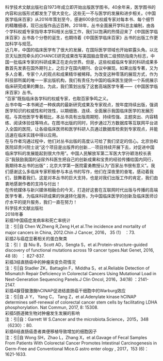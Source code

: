 科学技术文献出版社自1973年成立即开始出版医学图书，40余年来，医学图书的内容和出版形式都发生了很大变化，这些无一不与医学的发展和进步相关。《中国医学临床百家》从2016年策划至今，感谢600余位权威专家对每本书、每个细节的精雕细琢，现已出版作品近百种。2018年，丛书全面展开学科总主编制，由各个学科权威专家指导本学科相关出版工作，我们以饱满的热情迎来了《中国医学临床百家》丛书各个分卷的诞生，也期待着《中国医学临床百家》丛书的出版工作更加科学与规范。  
近几年，中国的临床医学有了很大的发展，在国际医学领域也开始崭露头角。以北京天坛医院牵头的CHANCE研究成果改写美国脑血管病二级预防指南为标志，中国一批临床专家的科研成果正在走向世界。但是，这些权威临床专家的科研成果多数首先发表在国外期刊上，之后才在国内期刊、会议中展现。如果出版专著，又为多人合著，专家个人的观点和成果精华被稀释。为改变这种零落的展现方式，作为科技部所属的唯一一家出版机构，我们有责任为中国的临床医生提供一个系统展示临床研究成果的舞台。为此，我们策划出版了这套高端医学专著——《中国医学临床百家》丛书。  
“百家”既指临床各学科的权威专家，也取百家争鸣之义。  
丛书中每一本书阐述一种疾病的最新研究成果及专家观点，按年度持续出版，强调医学知识的权威性和时效性，以期细致、连续、全面展示我国临床医学的发展历程。与其他医学专著相比，本丛书具有出版周期短、持续性强、主题突出、内容精练、阅读体验佳等特点。在图书出版的同时，同步通过万方数据库等互联网平台进入全国的医院，让各级临床医师和医学科研人员通过数据库检索到专家观点，并能迅速在临床实践中得以应用。  
在与作者沟通过程中，他们对丛书出版的高度认可给了我们坚定的信心。北京协和医院邱贵兴院士说“这个项目是出版界的创新…···项目持续开展下去，对促进中国临床学科的发展能起到很大作用”。中国人民解放军第二军医大学孙颖浩校长表示“我鼓励我国的泌尿外科医生把自己的创新成果和宝贵的经验传播给国内同行，我期待本丛书的出版”；北京大学第一医院霍勇教授认为“百家丛书很有意义”。我们感谢这么多临床专家积极参与本丛书的写作，他们在深夜里的奋笔，感动着我们，鼓舞着我们，这是对本丛书的巨大支持，也是对我们出版工作的肯定，我们由衷地感谢作者的支持与付出！  
在传统媒体与新兴媒体相融合的今天，打造好这套在互联网时代出版与传播的高端医学专著，为临床科研成果的快速转化服务，为中国临床医学的创新及临床医师诊疗水平的提升服务，我们一直在努力！  
科学技术文献出版社  
2018年春  
彩插1中国癌症发病率和死亡率统计  
注：引|自 Chen W,Zheng R,Zeng H,et al.The incidence and mortality of major cancers in China, 2012.Chin J Cancer, 2016， 35 (1） ：73.  
彩插2与癌症显著相关的蛋白聚类  
注：引丨 自 Niu B，Scott AD，Sengta S，et al.Protein-structure-guided discovery of functional mutations across 19 cancer types.Nat Genet, 2016, 48 (8） ： 827-837.  
彩插3结直肠癌中的肿瘤突变负荷情况  
注：引|自 Stadler ZK，Battaglin F，Middha S，et al.Reliable Detection of Mismatch Repair Deficiency in Colorectal Cancers Using Mutational Load in Next-Generation Sequencing Panels.J Clin Oncol, 2016，34(18) ：2141-2147.  
彩插4腺苷酸激酶hCINAP促进结直肠癌干细胞中的Warburg效应  
注：引|自 Ji Y， Yang C， Tang Z，et al.Adenylate kinase hCINAP determines self-renewal of colorectal cancer stem cells by facilitating LDHA phosphorylation. Nat Commun, 2017, 8: 15308.  
彩插5肠道微生物对肿瘤发生发展的影响  
注：引|自：Garrett W S.Cancer and the microbiota.Science，2015，348 （6230）：80.  
彩插6结直肠癌患者粪便移植导致增加的细胞因子  
注：引|自 Wong SH，Zhao L，Zhang X，et al.Gavage of Fecal Samples From Patients With Colorectal  Cancer Promotes Intestinal Carcinogenesis in Germ-Free and Conventional Mice.G astro enter ology , 2017，153 (6)：1621-1633.  